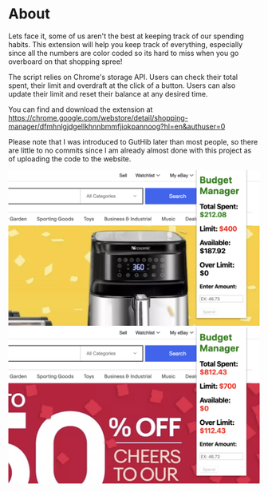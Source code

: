 # About
Lets face it, some of us aren't the best at keeping track of our spending habits. This extension will help you keep track of everything, especially since all the numbers are color coded so its hard to miss when you go overboard on that shopping spree!

The script relies on Chrome's storage API. Users can check their total spent, their limit and overdraft at the click of a button. Users can also update their limit and reset their balance at any desired time. 
 
You can find and download the extension at https://chrome.google.com/webstore/detail/shopping-manager/dfmhnlgjdgellkhnnbmmfjiokpannoog?hl=en&authuser=0

Please note that I was introduced to GutHib later than most people, so there are little to no commits since I am already almost done with this project as of uploading the code to the website.

![](readme%20images/yellow.png)
![](readme%20images/red.png)
